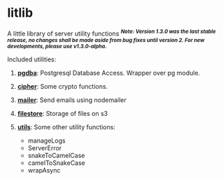 # litlib
A little library of server utility functions
<sup>***Note: Version 1.3.0 was the last stable release, no changes shall be made aside from bug fixes until version 2. For new developments, please use v1.3.0-alpha.*** </sup>


Included utilities:
1. __[pgdba](https://github.com/Stevox404/litlib/tree/master/pgdba)__:
Postgresql Database Access. Wrapper over pg module.

1. __[cipher](https://github.com/Stevox404/litlib/tree/master/cipher)__:
Some crypto functions.

1. __[mailer](https://github.com/Stevox404/litlib/tree/master/mailer)__:
Send emails using nodemailer

1. __[filestore](https://github.com/Stevox404/litlib/tree/master/filestore)__:
Storage of files on s3

1. __[utils](https://github.com/Stevox404/litlib/tree/master/utils)__:
Some other utility functions:
    * manageLogs
    * ServerError
    * snakeToCamelCase
    * camelToSnakeCase
    * wrapAsync